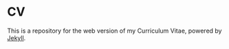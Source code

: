 # CV

This is a repository for the web version of my Curriculum Vitae, powered by [Jekyll](https://jekyllrb.com/).
